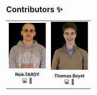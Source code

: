 ## Contributors ✨

<table>
  <tr>
    <td align="center">
      <a href="https://github.com/username1">
        <img src="Contributors/NoeTardy.jpg" width="100px;" alt="NoeTardy"/>
        <br/>
        <sub><b>Noé TARDY</b></sub>
      </a>
      <br/>
      💻 🎉
    </td>
    <td align="center">
      <a href="https://github.com/username1">
        <img src="Contributors/ThomasBeyet.jpg" width="100px;" alt="ThomasBeyet"/>
        <br/>
        <sub><b>Thomas Beyet</b></sub>
      </a>
      <br/>
      💻 🎉
    </td>
  </tr>
</table>
